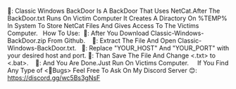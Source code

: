 📌: Classic Windows BackDoor Is A BackDoor That Uses NetCat.After The BackDoor.txt Runs On Victim Computer It Creates A Diractory On %TEMP% In System To Store NetCat Files And Gives Access To The Victims Computer.
‎ ‎ 
‎ 
‎ 
‎ 
‎ 
‎ 
‎ 
‎ 
‎ 
‎ 
‎ 
‎ 
How To Use:
‎ 
📌: After You Download Classic-Windows-BackDoor.zip From Github.
‎ 
‎ 
‎ 
📌: Extract The File And Open Classic-Windows-BackDoor.txt.
‎ 
‎ 
‎ 
📌: Replace "YOUR_HOST" And "YOUR_PORT" with your desired host and port.
‎ 
‎ 
‎ 
📌: Than Save The File And Change <.txt> to <.bat>.
‎ 
‎ 
‎ 
📌: And You Are Done.Just Run On Victims Computer.
‎ 
‎ 
‎ 
‎ 
If You Find Any Type of <📌Bugs> Feel Free To Ask On My Discord Server 😊: https://discord.gg/wc5Bs3gNsF
